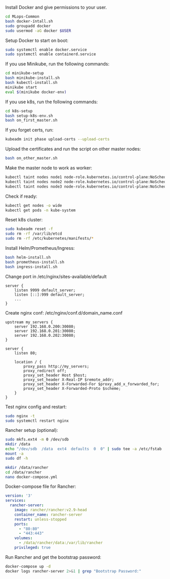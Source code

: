 Install Docker and give permissions to your user.
```bash
cd MLops-Common
bash docker-íntall.sh
sudo groupadd docker
sudo usermod -aG docker $USER
```

Setup Docker to start on boot:
```bash
sudo systemctl enable docker.service
sudo systemctl enable containerd.service
```

If you use Minikube, run the following commands:
```bash
cd minikube-setup
bash minikube-install.sh
bash kubectl-install.sh
minikube start
eval $(minikube docker-env)
```

If you use k8s, run the following commands:
```bash
cd k8s-setup
bash setup-k8s-env.sh
bash on_first_master.sh
```

If you forget certs, run:
```bash
kubeadm init phase upload-certs --upload-certs
````

Upload the certificates and run the script on other master nodes:
```bash
bash on_other_master.sh
```

Make the master node to work as worker:
```bash
kubectl taint nodes node1 node-role.kubernetes.io/control-plane:NoSchedule-
kubectl taint nodes node2 node-role.kubernetes.io/control-plane:NoSchedule-
kubectl taint nodes node3 node-role.kubernetes.io/control-plane:NoSchedule-
```

Check if ready:
```bash
kubectl get nodes -o wide
kubectl get pods -n kube-system
```

Reset k8s cluster:
```bash
sudo kubeadm reset -f
sudo rm -rf /var/lib/etcd
sudo rm -rf /etc/kubernetes/manifests/*
```

Install Helm/Prometheus/Ingress:
```bash
bash helm-install.sh
bash prometheus-install.sh
bash ingress-install.sh
```

Change port in /etc/nginx/sites-available/default
```nginx
server {
    listen 9999 default_server;
    listen [::]:999 default_server;
    ...
}
```

Create nginx conf: /etc/nginx/conf.d/domain_name.conf
```nginx
upstream my_servers {
    server 192.168.0.200:30080;
    server 192.168.0.201:30080;
    server 192.168.0.202:30080;
}

server {
    listen 80;

    location / {
        proxy_pass http://my_servers;
        proxy_redirect off;
        proxy_set_header Host $host;
        proxy_set_header X-Real-IP $remote_addr;
        proxy_set_header X-Forwarded-For $proxy_add_x_forwarded_for;
        proxy_set_header X-Forwarded-Proto $scheme;
    }
}
```

Test nginx config and restart:
```bash
sudo nginx -t
sudo systemctl restart nginx
```

Rancher setup (optional):
```bash
sudo mkfs.ext4 -m 0 /dev/sdb
mkdir /data
echo "/dev/sdb  /data  ext4  defaults  0  0" | sudo tee -a /etc/fstab
mount -a
sudo df -h

mkdir /data/rancher
cd /data/rancher
nano docker-compose.yml
```

Docker-compose file for Rancher:
```yaml
version: '3'
services:
  rancher-server:
    image: rancher/rancher:v2.9-head
    container_name: rancher-server
    restart: unless-stopped
    ports:
      - "80:80"
      - "443:443"
    volumes:
      - /data/rancher/data:/var/lib/rancher
    privileged: true
```

Run Rancher and get the bootstrap password:
```bash
docker-compose up -d
docker logs rancher-server 2>&1 | grep "Bootstrap Password:"
```